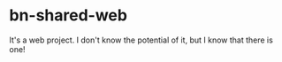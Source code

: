 # bn-shared-web
It's a web project. I don't know the potential of it, but I know that there is one!
